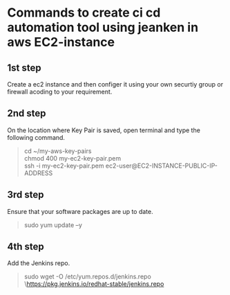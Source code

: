 # Commands to create ci cd automation tool  using jeanken in aws EC2-instance

## 1st step
Create a ec2 instance and then configer it using your own securtiy group or firewall acoding to your requirement.</br>

## 2nd step
On the location where Key Pair is saved, open terminal and type the following command.</br>
> cd ~/my-aws-key-pairs</br>
  chmod 400 my-ec2-key-pair.pem</br>
  ssh -i my-ec2-key-pair.pem ec2-user@EC2-INSTANCE-PUBLIC-IP-ADDRESS</br>

## 3rd step
Ensure that your software packages are up to date.</br> 
> sudo yum update –y

## 4th step
Add the Jenkins repo.</br>
> sudo wget -O /etc/yum.repos.d/jenkins.repo \https://pkg.jenkins.io/redhat-stable/jenkins.repo
